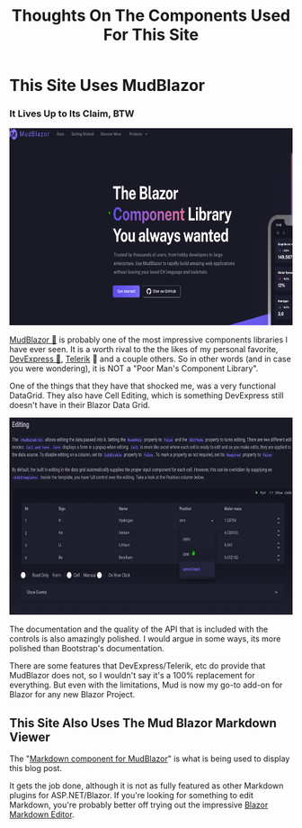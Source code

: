 ﻿---
tags: blog, thoughts, components, blazor
title: Thoughts On The Components Used For This Site
published: 10/22/2023 17:24:00
fileName: Posts/10222023_CompThoughts.md
---
# This Site Uses MudBlazor
### It Lives Up to Its Claim, BTW
<a href="../Posts/Images/MudBlazorSS.png"><img src="../Posts/Images/MudBlazorSS.png" height="350" width="700" target="_blank" title="Screen Shot of Mud Blazor's Website"></a>

[MudBlazor 🔗](https://www.mudblazor.com/) is probably one of the most impressive components libraries I have ever seen. It is a worth rival to the the likes of my personal favorite, [DevExpress 🔗](https://demos.devexpress.com/blazor/), [Telerik](https://demos.telerik.com/blazor-ui) 🔗 and a couple others. So in other words (and in case you were wondering), it is NOT a "Poor Man's Component Library". 

One of the things that they have that shocked me, was a very functional DataGrid. They also have Cell Editing, which is something DevExpress still doesn't have in their Blazor Data Grid.

<a href="../Posts/Images/MudBlazorDataGridSS.png"><img src="../Posts/Images/MudBlazorDataGridSS.png" height="350" width="700" target="_blank" title="Screen Shot of Mud Blazor's Website"></a>

The documentation and the quality of the API that is included with the controls is also amazingly polished. I would argue in some ways, its more polished than Bootstrap's documentation.

There are some features that DevExpress/Telerik, etc do provide that MudBlazor does not, so I wouldn't say it's a 100% replacement for everything. But even with the limitations, Mud is now my go-to add-on for Blazor for any new Blazor Project.




## This Site Also Uses The Mud Blazor Markdown Viewer

The "[Markdown component for MudBlazor](https://github.com/MyNihongo/MudBlazor.Markdown)" is what is being used to display this blog post.

It gets the job done, although it is not as fully featured as other Markdown plugins for ASP.NET/Blazor. If you're looking for something to edit Markdown, you're probably better off trying out the impressive [Blazor Markdown Editor](https://github.com/erossini/BlazorMarkdownEditor).


